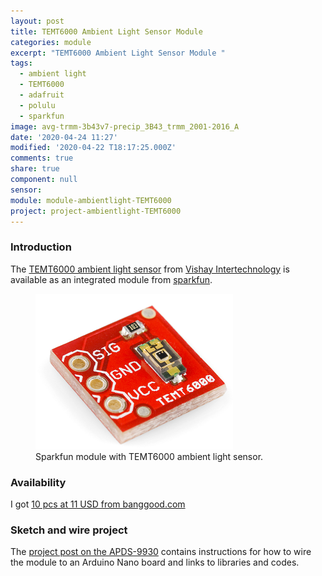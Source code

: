 ```yaml
---
layout: post
title: TEMT6000 Ambient Light Sensor Module
categories: module
excerpt: "TEMT6000 Ambient Light Sensor Module "
tags:
  - ambient light
  - TEMT6000
  - adafruit
  - polulu
  - sparkfun
image: avg-trmm-3b43v7-precip_3B43_trmm_2001-2016_A
date: '2020-04-24 11:27'
modified: '2020-04-22 T18:17:25.000Z'
comments: true
share: true
component: null
sensor:
module: module-ambientlight-TEMT6000
project: project-ambientlight-TEMT6000
---
```


### Introduction

The [TEMT6000 ambient light sensor](http://www.vishay.com/photo-detectors/list/product-81579/) from [Vishay Intertechnology](http://www.vishay.com) is available as an integrated module from [sparkfun](https://www.sparkfun.com/products/8688).

<figure>
<img src="../../images/TEMT6000_module.png">
<figcaption> Sparkfun module with TEMT6000 ambient light sensor. </figcaption>
</figure>


### Availability

I got [10 pcs at 11 USD from banggood.com](https://www.banggood.com/10pcs-TEMT6000-Ambient-Light-Sensor-Module-Visible-Ambient-Light-Intensity-Detection-For-Smart-Home-p-1604825.html?utm_design=131&utm_email=1585396804_2324_08&utm_source=emarsys&utm_medium=Shipoutinform190813&utm_campaign=trigger-emarsys&utm_content=Gakki&sc_src=email_2671705&sc_eh=9a59c5efb8cf9f481&sc_llid=20461599&sc_lid=104858042&sc_uid=53Z60pdPrF&cur_warehouse=CN)

### Sketch and wire project

The [project post on the APDS-9930](../../project/project-proximity-APDS-9930) contains instructions for how to wire the module to an Arduino Nano board and links to libraries and codes.
